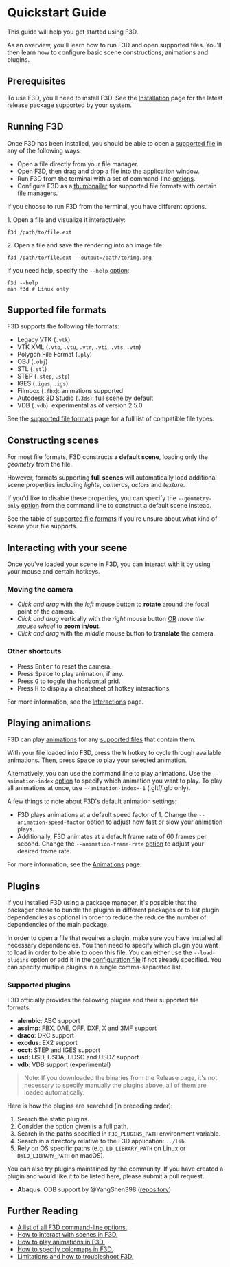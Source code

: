 # Quickstart Guide

This guide will help you get started using F3D.

As an overview, you'll learn how to run F3D and open supported files. You'll then learn how to configure basic scene constructions, animations and plugins.

## Prerequisites

To use F3D, you'll need to install F3D. See the [Installation](INSTALLATION.md) page for the latest release package supported by your system.

## Running F3D

Once F3D has been installed, you should be able to open a [supported file](#supported-file-formats) in any of the following ways:

* Open a file directly from your file manager.
* Open F3D, then drag and drop a file into the application window.
* Run F3D from the terminal with a set of command-line [options](OPTIONS.md).
* Configure F3D as a [thumbnailer](DESKTOP_INTEGRATION.md) for supported file formats with certain file managers.

If you choose to run F3D from the terminal, you have different options.

1\. Open a file and visualize it interactively:

```
f3d /path/to/file.ext
```

2\. Open a file and save the rendering into an image file:

```
f3d /path/to/file.ext --output=/path/to/img.png
```

If you need help, specify the `--help` [option](OPTIONS.md):

```
f3d --help
man f3d # Linux only
```

## Supported file formats

F3D supports the following file formats:

* Legacy VTK (`.vtk`)
* VTK XML (`.vtp`, `.vtu`, `.vtr`, `.vti`, `.vts`, `.vtm`)
* Polygon File Format (`.ply`)
* OBJ (`.obj`)
* STL (`.stl`)
* STEP (`.step`, `.stp`)
* IGES (`.iges`, `.igs`)
* Filmbox (`.fbx`): animations supported
* Autodesk 3D Studio (`.3ds`): full scene by default
* VDB (`.vdb`): experimental as of version 2.5.0

See the [supported file formats](SUPPORTED_FILE_FORMATS.md) page for a full list of compatible file types.

## Constructing scenes

For most file formats, F3D constructs **a default scene**, loading only the *geometry* from the file.

However, formats supporting **full scenes** will automatically load additional scene properties including *lights*, *cameras*, *actors* and *texture*.

If you'd like to disable these properties, you can specify the `--geometry-only` [option](OPTIONS.md) from the command line to construct a default scene instead.

See the table of [supported file formats](SUPPORTED_FILE_FORMATS.md) if you're unsure about what kind of scene your file supports.

## Interacting with your scene

Once you've loaded your scene in F3D, you can interact with it by using your mouse and certain hotkeys. 

### Moving the camera

* *Click and drag* with the *left* mouse button to **rotate** around the focal point of the camera.
* *Click and drag* vertically with the *right* mouse button <u>OR</u> *move the mouse wheel* to **zoom in/out**.
* *Click and drag* with the *middle* mouse button to **translate** the camera.

### Other shortcuts
* Press <kbd>Enter</kbd> to reset the camera.
* Press <kbd>Space</kbd> to play animation, if any.
* Press <kbd>G</kbd> to toggle the horizontal grid.
* Press <kbd>H</kbd> to display a cheatsheet of hotkey interactions. 

For more information, see the [Interactions](INTERACTIONS.md) page.

## Playing animations

F3D can play [animations](ANIMATIONS.md) for any [supported files](#supported-file-formats) that contain them.

With your file loaded into F3D, press the <kbd>W</kbd> hotkey to cycle through available animations. Then, press <kbd>Space</kbd> to play your selected animation. 

Alternatively, you can use the command line to play animations. Use the `--animation-index` [option](OPTIONS.md) to specify which animation you want to play. To play all animations at once, use `--animation-index=-1` (.gltf/.glb only). 

A few things to note about F3D's default animation settings:
* F3D plays animations at a default speed factor of 1. Change the `--animation-speed-factor` [option](OPTIONS.md) to adjust how fast or slow your animation plays.
* Additionally, F3D animates at a default frame rate of 60 frames per second. Change the `--animation-frame-rate` [option](OPTIONS.md) to adjust your desired frame rate.

For more information, see the [Animations](ANIMATIONS.md) page.

## Plugins

If you installed F3D using a package manager, it's possible that the packager chose to bundle the plugins in different packages or to list plugin dependencies as optional in order to reduce the reduce the number of dependencies of the main package.

In order to open a file that requires a plugin, make sure you have installed all necessary dependencies. You then need to specify which plugin you want to load in order to be able to open this file. You can either use the `--load-plugins` option or add it in the [configuration file](CONFIGURATION_FILE.md) if not already specified. You can specify multiple plugins in a single comma-separated list.

### Supported plugins

F3D officially provides the following plugins and their supported file formats:

- **alembic**: ABC support
- **assimp**: FBX, DAE, OFF, DXF, X and 3MF support
- **draco**: DRC support
- **exodus**: EX2 support
- **occt**: STEP and IGES support
- **usd**: USD, USDA, UDSC and USDZ support
- **vdb**: VDB support (experimental)

> Note: If you downloaded the binaries from the Release page, it's not necessary to specify manually the plugins above, all of them are loaded automatically.

Here is how the plugins are searched (in preceding order):

1. Search the static plugins.
2. Consider the option given is a full path.
3. Search in the paths specified in `F3D_PLUGINS_PATH` environment variable.
4. Search in a directory relative to the F3D application: `../lib`.
5. Rely on OS specific paths (e.g. `LD_LIBRARY_PATH` on Linux or `DYLD_LIBRARY_PATH` on macOS).

You can also try plugins maintained by the community. If you have created a plugin and would like it to be listed here, please submit a pull request.

- **Abaqus**: ODB support by @YangShen398 ([repository](https://github.com/YangShen398/F3D-ODB-Reader-Plugin))

## Further Reading

* [A list of all F3D command-line options.](OPTIONS.md)
* [How to interact with scenes in F3D.](INTERACTIONS.MD)
* [How to play animations in F3D.](ANIMATIONS.md)
* [How to specify colormaps in F3D.](COLOR_MAPS.md)
* [Limitations and how to troubleshoot F3D.](LIMITATIONS_AND_TROUBLESHOOTING.md)
